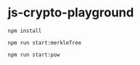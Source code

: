 # js-crypto-playground

```
npm install
```

```
npm run start:merkleTree
```

```
npm run start:pow
```
